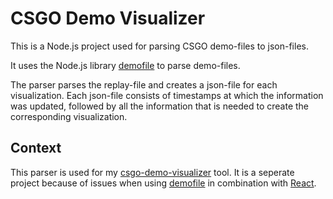 # CSGO Demo Visualizer

This is a Node.js project used for parsing CSGO demo-files to json-files.

It uses the Node.js library [demofile](https://github.com/saul/demofile) to parse demo-files.

The parser parses the replay-file and creates a json-file for each visualization.
Each json-file consists of timestamps at which the information was updated, followed by all the information that is needed to create the corresponding visualization.

## Context

This parser is used for my [csgo-demo-visualizer](https://github.com/Brammz/csgo-demo-visualizer) tool.
It is a seperate project because of issues when using [demofile](https://github.com/saul/demofile) in combination with [React](https://reactjs.org/).
